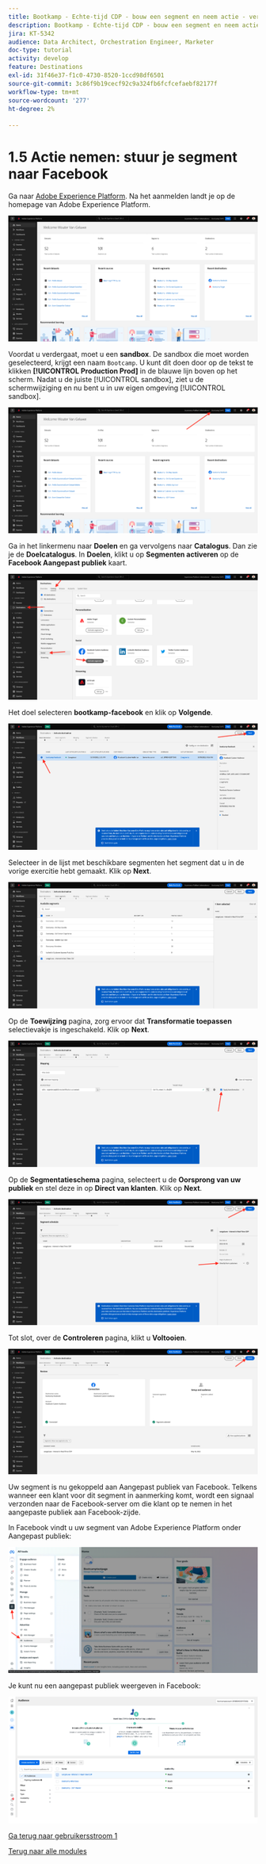 ```yaml
---
title: Bootkamp - Echte-tijd CDP - bouw een segment en neem actie - verzend uw segment naar DV360
description: Bootkamp - Echte-tijd CDP - bouw een segment en neem actie - verzend uw segment naar DV360
jira: KT-5342
audience: Data Architect, Orchestration Engineer, Marketer
doc-type: tutorial
activity: develop
feature: Destinations
exl-id: 31f46e37-f1c0-4730-8520-1ccd98df6501
source-git-commit: 3c86f9b19cecf92c9a324fb6fcfcefaebf82177f
workflow-type: tm+mt
source-wordcount: '277'
ht-degree: 2%

---
```


# 1.5 Actie nemen: stuur je segment naar Facebook

Ga naar [Adobe Experience Platform](https://experience.adobe.com/platform). Na het aanmelden landt je op de homepage van Adobe Experience Platform.

![Gegevensinname](./images/home.png)

Voordat u verdergaat, moet u een **sandbox**. De sandbox die moet worden geselecteerd, krijgt een naam ``Bootcamp``. U kunt dit doen door op de tekst te klikken **[!UICONTROL Production Prod]** in de blauwe lijn boven op het scherm. Nadat u de juiste [!UICONTROL sandbox], ziet u de schermwijziging en nu bent u in uw eigen omgeving [!UICONTROL sandbox].

![Gegevensinname](./images/sb1.png)

Ga in het linkermenu naar **Doelen** en ga vervolgens naar **Catalogus**. Dan zie je de **Doelcatalogus**. In **Doelen**, klikt u op **Segmenten activeren** op de **Facebook Aangepast publiek** kaart.

![RTCDP](./images/rtcdpgoogleseg.png)

Het doel selecteren **bootkamp-facebook** en klik op **Volgende**.

![RTCDP](./images/rtcdpcreatedest2.png)

Selecteer in de lijst met beschikbare segmenten het segment dat u in de vorige exercitie hebt gemaakt. Klik op **Next**.

![RTCDP](./images/rtcdpcreatedest3.png)

Op de **Toewijzing** pagina, zorg ervoor dat **Transformatie toepassen** selectievakje is ingeschakeld. Klik op **Next**.

![RTCDP](./images/rtcdpcreatedest4a.png)

Op de **Segmentatieschema** pagina, selecteert u de **Oorsprong van uw publiek** en stel deze in op **Direct van klanten**. Klik op **Next**.

![RTCDP](./images/rtcdpcreatedest4.png)

Tot slot, over de **Controleren** pagina, klikt u **Voltooien**.

![RTCDP](./images/rtcdpcreatedest5.png)

Uw segment is nu gekoppeld aan Aangepast publiek van Facebook. Telkens wanneer een klant voor dit segment in aanmerking komt, wordt een signaal verzonden naar de Facebook-server om die klant op te nemen in het aangepaste publiek aan Facebook-zijde.

In Facebook vindt u uw segment van Adobe Experience Platform onder Aangepast publiek:

![RTCDP](./images/rtcdpcreatedest5b.png)

Je kunt nu een aangepast publiek weergeven in Facebook:

![RTCDP](./images/rtcdpcreatedest5a.png)

[Ga terug naar gebruikersstroom 1](./uc1.md)

[Terug naar alle modules](../../overview.md)
